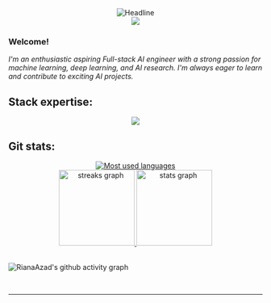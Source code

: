 <div align=center>
        <img src="https://readme-typing-svg.herokuapp.com?color=vision-friendly-dark&size=32&center=true&vCenter=true&width=600&height=50&lines=Hello,+this+is+Riana;AI+Enthusiast!;" alt="Headline" />
    </div>

<div align=center>
  <img src="https://capsule-render.vercel.app/api?type=waving&color=gradient&height=60&section=footer"/>
  </div>
  
### Welcome!
*I'm an enthusiastic aspiring Full-stack AI engineer with a strong passion for machine learning, deep learning, and AI research. I'm always eager to learn and contribute to exciting AI projects.*
## Stack expertise:

<p align="center">
  <a href="github.com/RianaAzad">
    <img src="https://skillicons.dev/icons?i=python,js,react,nodejs,expressjs,mongodb,firebase,figma" />
  </a>
</p>

## Git stats:

<div align="center">
        <a href="https://github.com/RianaAzad">
  <img src="https://github-readme-stats.vercel.app/api/top-langs/?username=RianaAzad&custom_title=Riana's%20Used%20Languages&langs_count=6&card_width=400&theme=dark&hide_border=true&layout=compact" alt="Most used languages" /> 
                <br>
  <img src="https://streak-stats.demolab.com?user=RianaAzad&theme=dark&hide_border=true&border_radius=0&" height="150" alt="streaks graph"  />
  <img src="https://github-readme-stats-eight-theta.vercel.app/api?username=RianaAzad&custom_title=Riana's%20GitHub%20Stats&show_icons=true&theme=dark&hide_border=true&border_radius=0&count_private=true" height="150" alt="stats graph"  />

  </a>
</div> <br>

![RianaAzad's github activity graph](https://github-readme-activity-graph.vercel.app/graph?username=RianaAzad&custom_title=Activity%20Graph&days=20&hide_border=true&theme=github-compact)

<br/> 

---
